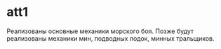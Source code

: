 # att1
Реализованы основные механики морского боя. Позже будут реализованы механики мин, подводных лодок, минных тральщиков.
